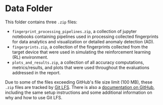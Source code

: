 # Data Folder

This folder contains three `.zip` files:
- `fingerprint_processing_pipelines.zip`, a collection of jupyter notebooks containing pipelines used in processing collected fingerprints for data analytics and visualization or detailed anomaly detection (AD).
- `fingerprints.zip`, a collection of the fingerprints collected from the target device that were used in simulating the reinforcement learning (RL) environment. 
- `plots_and_results.zip`, a collection of all accuracy computations, metrics/results, and plots that were used throughout the evaluations addressed in the report.

Due to some of the files exceeding GitHub's file size limit (100 MB), these `.zip` files are tracked by [Git LFS](https://git-lfs.com/).
There is also a [documentation on GitHub](https://docs.github.com/en/repositories/working-with-files/managing-large-files/about-large-files-on-github), including the same setup instructions and some additional information on why and how to use Git LFS.

